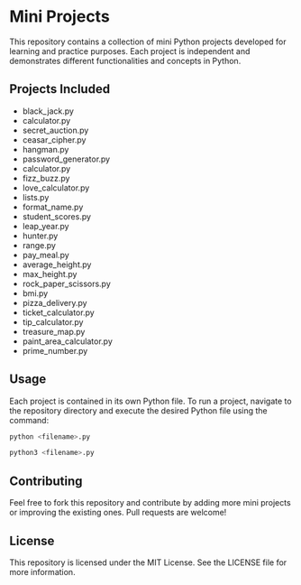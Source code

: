 
# Mini Projects

This repository contains a collection of mini Python projects developed for learning and practice purposes. Each project is independent and demonstrates different functionalities and concepts in Python.

## Projects Included

- black_jack.py
- calculator.py
- secret_auction.py
- ceasar_cipher.py
- hangman.py
- password_generator.py
- calculator.py
- fizz_buzz.py
- love_calculator.py
- lists.py
- format_name.py
- student_scores.py
- leap_year.py
- hunter.py
- range.py
- pay_meal.py
- average_height.py
- max_height.py
- rock_paper_scissors.py
- bmi.py
- pizza_delivery.py
- ticket_calculator.py
- tip_calculator.py
- treasure_map.py
- paint_area_calculator.py
- prime_number.py

## Usage
Each project is contained in its own Python file. To run a project, navigate to the repository directory and execute the desired Python file using the command:

```bash
python <filename>.py
```
```bash
python3 <filename>.py
```

## Contributing
Feel free to fork this repository and contribute by adding more mini projects or improving the existing ones. Pull requests are welcome!

## License
This repository is licensed under the MIT License. See the LICENSE file for more information.
